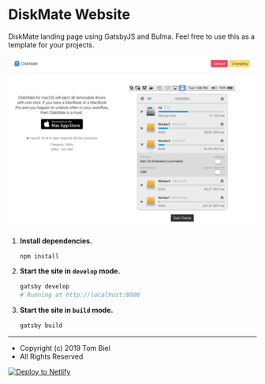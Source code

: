 # DiskMate Website

DiskMate landing page using GatsbyJS and Bulma. Feel free to use this as a template for your projects.

[![screenshot](screenshot.png 'screenshot')](https://diskmate.tombiel.com)

1. **Install dependencies.**

   ```shell
   npm install
   ```

3. **Start the site in `develop` mode.**   

   ```sh
   gatsby develop
   # Running at http://localhost:8000
   ```

3. **Start the site in `build` mode.** 

   ```sh
   gatsby build
   ```

---

- Copyright (c) 2019 Tom Biel
- All Rights Reserved

[![Deploy to Netlify](https://www.netlify.com/img/deploy/button.svg)](https://app.netlify.com/start/deploy?repository=https://github.com/gatsbyjs/gatsby-starter-default)